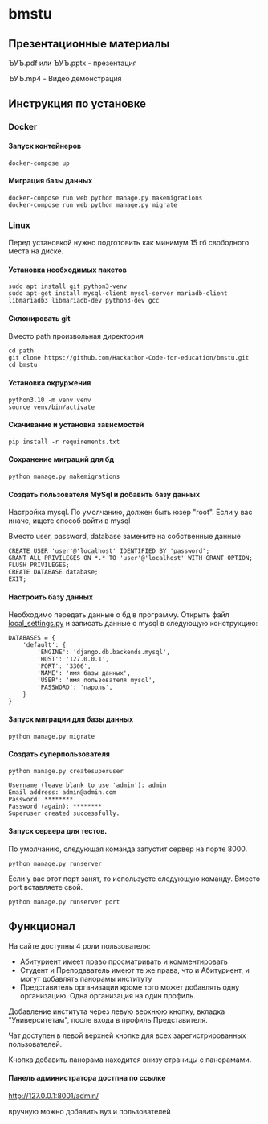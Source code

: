# bmstu

## Презентационные материалы

ЪУЪ.pdf или ЪУЪ.pptx - презентация

ЪУЪ.mp4 - Видео демонстрация

## Инструкция по установке


### Docker

#### Запуск контейнеров

```
docker-compose up
```

#### Миграция базы данных

```
docker-compose run web python manage.py makemigrations
docker-compose run web python manage.py migrate
```

### Linux

Перед установкой нужно подготовить как минимум 15 гб свободного места на диске.

#### Установка необходимых пакетов

```
sudo apt install git python3-venv 
sudo apt-get install mysql-client mysql-server mariadb-client libmariadb3 libmariadb-dev python3-dev gcc
```

#### Склонировать git

Вместо path произвольная директория

```
cd path
git clone https://github.com/Hackathon-Code-for-education/bmstu.git
cd bmstu
```

#### Установка окруржения

```
python3.10 -m venv venv
source venv/bin/activate
```

#### Cкачивание и установка зависмостей

```
pip install -r requirements.txt
```

#### Сохранение миграций для бд

```
python manage.py makemigrations
```

#### Cоздать пользователя MySql и добавить базу данных 

Настройка mysql. По умолчанию, должен быть юзер "root". Если у вас иначе, ищете способ войти в mysql

Вместо user, password, database замените на собственные данные

```
CREATE USER 'user'@'localhost' IDENTIFIED BY 'password';
GRANT ALL PRIVILEGES ON *.* TO 'user'@'localhost' WITH GRANT OPTION;
FLUSH PRIVILEGES;
CREATE DATABASE database;
EXIT;
```

#### Настроить базу данных

Необходимо передать данные о бд в программу. Открыть файл [local_settings.py](local_settings.py) и записать данные о mysql в следующую конструкцию:

```
DATABASES = {
    'default': {
        'ENGINE': 'django.db.backends.mysql',
        'HOST': '127.0.0.1',
        'PORT': '3306',
        'NAME': 'имя базы данных',
        'USER': 'имя пользователя mysql',
        'PASSWORD': 'пароль',
    }
}
``` 

#### Запуск миграции для базы данных

```
python manage.py migrate
```

#### Cоздать суперпользователя

```
python manage.py createsuperuser
```

```
Username (leave blank to use 'admin'): admin
Email address: admin@admin.com
Password: ********
Password (again): ********
Superuser created successfully.
```

#### Запуск сервера для тестов. 

По умолчанию, следующая команда запустит сервер на порте 8000.

```
python manage.py runserver
```

Если у вас этот порт занят, то используете следующую команду. Вместо port вставляете свой.

```
python manage.py runserver port
```

## Функционал

На сайте доступны 4 роли пользователя:

- Абитуриент имеет право просматривать и комментировать
- Студент и Преподаватель имеют те же права, что и Абитуриент, и могут добавлять панорамы институту
- Представитель организации кроме того может добавлять одну организацию. Одна организация на один профиль.

Добавление института через левую верхнюю кнопку, вкладка "Университетам", после входа в профиль Представителя.

Чат доступен в левой верхней кнопке для всех зарегистрированных пользователей.

Кнопка добавить панорама находится внизу страницы с панорамами.

#### Панель администратора достпна по ссылке
http://127.0.0.1:8001/admin/

вручную можно добавить вуз и пользователей

